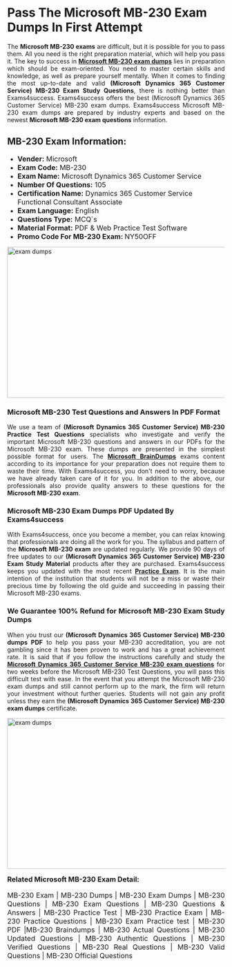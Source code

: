 <h1><strong><strong>Pass The Microsoft MB-230 Exam Dumps In First Attempt</strong></strong></h1> <p style="text-align:justify">The <strong>Microsoft MB-230 exams</strong> are difficult, but it is possible for you to pass them. All you need is the right preparation material, which will help you pass it. The key to success in <a href="https://www.exams4success.com/microsoft/mb-230-pdf-exam-dumps"><strong>Microsoft MB-230 exam dumps</strong></a> lies in preparation which should be exam-oriented. You need to master certain skills and knowledge, as well as prepare yourself mentally. When it comes to finding the most up-to-date and valid <strong>(Microsoft Dynamics 365 Customer Service) MB-230 Exam Study Questions</strong>, there is nothing better than Exams4success. Exams4success offers the best (Microsoft Dynamics 365 Customer Service) MB-230 exam dumps. Exams4success Microsoft MB-230 exam dumps are prepared by industry experts and based on the newest <strong>Microsoft MB-230 exam questions</strong> information.</p> <h2><strong><strong>MB-230 Exam Information:</strong></strong></h2> <ul> <li><span style="font-size:16px"><strong>Vender:</strong> Microsoft</span></li> <li><span style="font-size:16px"><strong>Exam Code:</strong> MB-230</span></li> <li><span style="font-size:16px"><strong>Exam Name:</strong> Microsoft Dynamics 365 Customer Service</span></li> <li><span style="font-size:16px"><strong>Number Of Questions:</strong> 105</span></li> <li><span style="font-size:16px"><strong>Certification Name:</strong> Dynamics 365 Customer Service Functional Consultant Associate</span></li> <li><span style="font-size:16px"><strong>Exam Language:</strong> English</span></li> <li><span style="font-size:16px"><strong>Questions Type:</strong> MCQ`s</span></li> <li><span style="font-size:16px"><strong>Material Format:</strong> PDF & Web Practice Test Software</span></li> <li><span style="font-size:16px"><strong>Promo Code For MB-230 Exam: </strong>NY50OFF</span></li> </ul> <p><a href="https://www.exams4success.com/microsoft/mb-230-pdf-exam-dumps" rel="no-follow"><img alt="exam dumps" src="https://www.certcollections.com/uploads/content/infrist1.png" style="height:350px; width:750px" /></a></p> <h3><strong>Microsoft MB-230 Test Questions and Answers In PDF Format</strong></h3> <p style="text-align:justify">We use a team of <strong>(Microsoft Dynamics 365 Customer Service) MB-230 Practice Test Questions</strong> specialists who investigate and verify the important Microsoft MB-230 questions and answers in our PDFs for the Microsoft MB-230 exam. These dumps are presented in the simplest possible format for users. The <a href="https://www.exams4success.com/microsoft-exam-dumps"><strong>Microsoft BrainDumps</strong></a> exams content according to its importance for your preparation does not require them to waste their time. With Exams4success, you don't need to worry, because we have already taken care of it for you. In addition to the above, our professionals also provide quality answers to these questions for the<strong> Microsoft MB-230 exam</strong>.</p> <h3><strong> Microsoft MB-230 Exam Dumps PDF Updated By Exams4success</strong></h3> <p style="text-align:justify">With Exams4success, once you become a member, you can relax knowing that professionals are doing all the work for you. The syllabus and pattern of the <strong>Microsoft MB-230 exam </strong>are updated regularly. We provide 90 days of free updates to our <strong>(Microsoft Dynamics 365 Customer Service) MB-230 Exam Study Material</strong> products after they are purchased. Exams4success keeps you updated with the most recent <a href="https://www.exams4success.com/"><strong>Practice Exam</strong></a>. It is the main intention of the institution that students will not be a miss or waste their precious time by following the old guide and succeeding in passing their Microsoft MB-230 exams.</p> <h3 style="text-align:justify"><strong>We Guarantee 100% Refund for Microsoft MB-230 Exam Study Dumps</strong></h3> <p style="text-align:justify">When you trust our <strong>(Microsoft Dynamics 365 Customer Service) MB-230 dumps PDF</strong> to help you pass your MB-230 accreditation, you are not gambling since it has been proven to work and has a great achievement rate. It is said that if you follow the instructions carefully and study the <a href="https://www.exams4success.com/microsoft/mb-230-pdf-exam-dumps"><strong>Microsoft Dynamics 365 Customer Service MB-230 exam questions</strong></a> for two weeks before the Microsoft MB-230 Test Questions, you will pass this difficult test with ease. In the event that you attempt the Microsoft MB-230 exam dumps and still cannot perform up to the mark, the firm will return your investment without further queries. Students will not gain any profit unless they earn the <strong>(Microsoft Dynamics 365 Customer Service) MB-230 exam dumps</strong> certificate.</p> <p style="text-align:justify"><a href="https://www.exams4success.com/microsoft/mb-230-pdf-exam-dumps" rel="no-follow"><img alt="exam dumps" src="https://www.certcollections.com/uploads/content/free_demo1.png" style="height:350px; width:750px" /></a></p> <p style="text-align:justify"><span style="font-size:16px"><strong>Related Microsoft MB-230 Exam Detail:</strong></span><br /> <br /> <span style="font-size:16px">MB-230 Exam | MB-230 Dumps | MB-230 Exam Dumps | MB-230 Questions | MB-230 Exam Questions | MB-230 Questions & Answers | MB-230 Practice Test | MB-230 Practice Exam | MB-230 Practice Questions | MB-230 Exam Practice test | MB-230 PDF |MB-230 Braindumps | MB-230 Actual Questions | MB-230 Updated Questions | MB-230 Authentic Questions | MB-230 Verified Questions | MB-230 Real Questions | MB-230 Valid Questions | MB-230 Official Questions</span></p>
